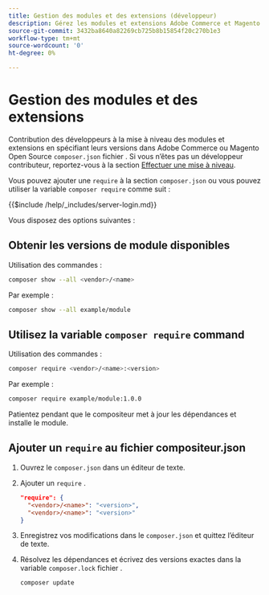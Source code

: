 ```yaml
---
title: Gestion des modules et des extensions (développeur)
description: Gérez les modules et extensions Adobe Commerce et Magento Open Source à l’aide de l’interface de ligne de commande et du gestionnaire de modules du compositeur.
source-git-commit: 3432ba8640a82269cb725b8b15854f20c270b1e3
workflow-type: tm+mt
source-wordcount: '0'
ht-degree: 0%

---
```



# Gestion des modules et des extensions

Contribution des développeurs à la mise à niveau des modules et extensions en spécifiant leurs versions dans Adobe Commerce ou Magento Open Source `composer.json` fichier . Si vous n’êtes pas un développeur contributeur, reportez-vous à la section [Effectuer une mise à niveau](../implementation/perform-upgrade.md).

Vous pouvez ajouter une `require` à la section `composer.json` ou vous pouvez utiliser la variable `composer require` comme suit :

{{$include /help/_includes/server-login.md}}

Vous disposez des options suivantes :

## Obtenir les versions de module disponibles

Utilisation des commandes :

```bash
composer show --all <vendor>/<name>
```

Par exemple :

```bash
composer show --all example/module
```

## Utilisez la variable `composer require` command

Utilisation des commandes :

```bash
composer require <vendor>/<name>:<version>
```

Par exemple :

```bash
composer require example/module:1.0.0
```

Patientez pendant que le compositeur met à jour les dépendances et installe le module.

## Ajouter un `require` au fichier compositeur.json

1. Ouvrez le `composer.json` dans un éditeur de texte.

1. Ajouter un `require` .

   ```json
   "require": {
     "<vendor>/<name>": "<version>",
     "<vendor>/<name>": "<version>"
   }
   ```

1. Enregistrez vos modifications dans le `composer.json` et quittez l’éditeur de texte.

1. Résolvez les dépendances et écrivez des versions exactes dans la variable `composer.lock` fichier .

   ```bash
   composer update
   ```
